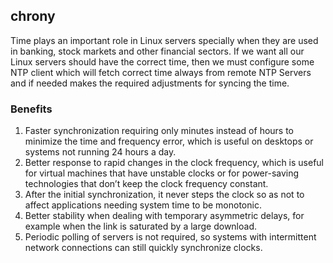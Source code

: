 
## chrony ## 

Time plays an important role in Linux servers specially when they are used in banking, stock markets and other financial sectors. If we want all our Linux servers should have the correct time, then we must configure some NTP client which will fetch correct time always from remote NTP Servers and if needed makes the required adjustments for syncing the time.

### Benefits ###
1. Faster synchronization requiring only minutes instead of hours to minimize the time and frequency error, which is useful on desktops or systems not running 24 hours a day.
2. Better response to rapid changes in the clock frequency, which is useful for virtual machines that have unstable clocks or for power-saving technologies that don’t keep the clock frequency constant.
3. After the initial synchronization, it never steps the clock so as not to affect applications needing system time to be monotonic.
4. Better stability when dealing with temporary asymmetric delays, for example when the link is saturated by a large download.
5. Periodic polling of servers is not required, so systems with intermittent network connections can still quickly synchronize clocks.
